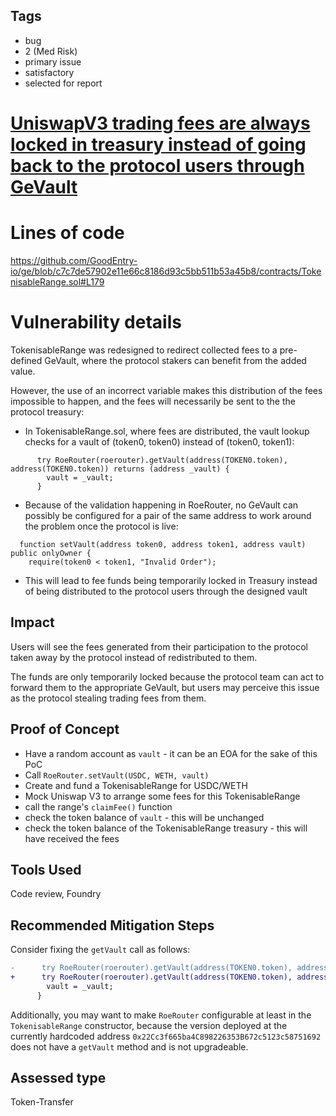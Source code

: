## Tags

- bug
- 2 (Med Risk)
- primary issue
- satisfactory
- selected for report

# [UniswapV3 trading fees are always locked in treasury instead of going back to the protocol users through GeVault](https://github.com/code-423n4/2023-09-goodentry-mitigation-findings/issues/18) 

# Lines of code

https://github.com/GoodEntry-io/ge/blob/c7c7de57902e11e66c8186d93c5bb511b53a45b8/contracts/TokenisableRange.sol#L179


# Vulnerability details

TokenisableRange was redesigned to redirect collected fees to a pre-defined GeVault, where the protocol stakers can benefit from the added value.

However, the use of an incorrect variable makes this distribution of the fees impossible to happen, and the fees will necessarily be sent to the the protocol treasury:

- In TokenisableRange.sol, where fees are distributed, the vault lookup checks for a vault of (token0, token0) instead of (token0, token1):
```Solidity
      try RoeRouter(roerouter).getVault(address(TOKEN0.token), address(TOKEN0.token)) returns (address _vault) {
        vault = _vault;
      }
```
- Because of the validation happening in RoeRouter, no GeVault can possibly be configured for a pair of the same address to work around the problem once the protocol is live:
```Solidity
  function setVault(address token0, address token1, address vault) public onlyOwner {
    require(token0 < token1, "Invalid Order");
```

- This will lead to fee funds being temporarily locked in Treasury instead of being distributed to the protocol users through the designed vault

## Impact
Users will see the fees generated from their participation to the protocol taken away by the protocol instead of redistributed to them.

The funds are only temporarily locked because the protocol team can act to forward them to the appropriate GeVault, but users may perceive this issue as the protocol stealing trading fees from them.

## Proof of Concept
- Have a random account as `vault` - it can be an EOA for the sake of this PoC
- Call `RoeRouter.setVault(USDC, WETH, vault)`
- Create and fund a TokenisableRange for USDC/WETH
- Mock Uniswap V3 to arrange some fees for this TokenisableRange
- call the range's `claimFee()` function
- check the token balance of `vault` - this will be unchanged
- check the token balance of the TokenisableRange treasury - this will have received the fees

## Tools Used
Code review, Foundry

## Recommended Mitigation Steps
Consider fixing the `getVault` call as follows:
```diff
-      try RoeRouter(roerouter).getVault(address(TOKEN0.token), address(TOKEN0.token)) returns (address _vault) {
+      try RoeRouter(roerouter).getVault(address(TOKEN0.token), address(TOKEN1.token)) returns (address _vault) {
        vault = _vault;
      }
```

Additionally, you may want to make `RoeRouter` configurable at least in the `TokenisableRange` constructor, because the version deployed at the currently hardcoded address `0x22Cc3f665ba4C898226353B672c5123c58751692` does not have a `getVault` method and is not upgradeable.


## Assessed type

Token-Transfer